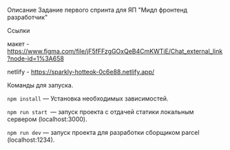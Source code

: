 Описание
Задание первого спринта для ЯП "Мидл фронтенд разработчик"

Ссылки 

макет - https://www.figma.com/file/jF5fFFzgGOxQeB4CmKWTiE/Chat_external_link?node-id=1%3A658

netlify - https://sparkly-hotteok-0c6e88.netlify.app/

Команды для запуска.

```npm install``` — Установка необходимых зависимостей.

```npm run start ```— запуск проекта с отдачей статики локальным сервером (localhost:3000).

```npm run dev``` — запуск проекта для разработки сборщиком parcel (localhost:1234).